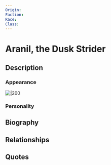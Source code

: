 ```yaml
---
Origin: 
Faction: 
Race: 
Class:
---
```

# Aranil, the Dusk Strider
## Description

### Appearance
![|200](https://lh7-us.googleusercontent.com/V_AYt-YyakTc-9dX2QO15nTC2VRdjA3TJp65NS1wmjwzQC7F2zcTIdiOj13TTeqg17YfXTE9hLDesiBuiPup_VIwJs79gbpDYvSlcRODQYlD2Re8GMtQhA9q8fIBAQ4MBSTgaN5WNTSXGYgTfyW-1XM)
### Personality
## Biography
## Relationships

## Quotes